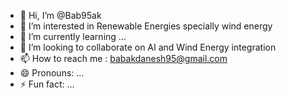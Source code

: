 - 👋 Hi, I’m @Bab95ak
- 👀 I’m interested in Renewable Energies specially wind energy
- 🌱 I’m currently learning ...
- 💞️ I’m looking to collaborate on AI and Wind Energy integration 
- 📫 How to reach me : babakdanesh95@gmail.com
- 😄 Pronouns: ...
- ⚡ Fun fact: ...

<!---
Bab95ak/Bab95ak is a ✨ special ✨ repository because its `README.md` (this file) appears on your GitHub profile.
You can click the Preview link to take a look at your changes.
--->
